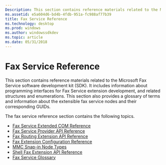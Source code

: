 ```yaml
---
Description: This section contains reference materials related to the Microsoft Fax Service software development kit (SDK).
ms.assetid: e5a604d6-bd4b-4fdb-951a-fc988af77b39
title: Fax Service Reference
ms.technology: desktop
ms.prod: windows
ms.author: windowssdkdev
ms.topic: article
ms.date: 05/31/2018
---
```


# Fax Service Reference

This section contains reference materials related to the Microsoft Fax Service software development kit (SDK). It includes information about programming interfaces for Fax Service extension development, and related structures and enumerations. This section also provides a glossary of terms and information about the extensible fax service nodes and their corresponding GUIDs.

The fax service reference section contains the following topics.

-   [Fax Service Extended COM Reference](-mfax-fax-service-extended-com-reference.md)
-   [Fax Service Provider API Reference](-mfax-fax-service-provider-api-reference.md)
-   [Fax Routing Extension API Reference](-mfax-fax-routing-extension-api-reference.md)
-   [Fax Extension Configuration Reference](-mfax-fax-extension-configuration-reference.md)
-   [MMC Snap-in Node Types](-mfax-mmc-snap-in-node-types.md)
-   [Shell Fax Extension API Reference](-mfax-shell-fax-extension-api-reference.md)
-   [Fax Service Glossary](-mfax-glossary.md)

 

 



